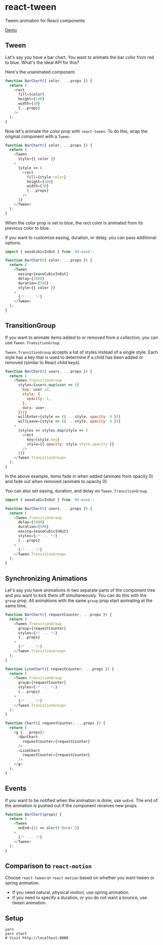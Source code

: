 react-tween
===
Tween animation for React components

[Demo](http://codepen.io/mking-clari/pen/XNYbJX)

Tween
---

Let's say you have a bar chart. You want to animate the bar color from red to blue. What's the ideal API for this?

Here's the unanimated component.

```javascript
function BarChart({ color, ...props }) {
  return (
    <rect
      fill={color}
      height={100}
      width={30}
      {...props}
    />
  );
}
```

Now let's animate the color prop with `react-tween`. To do this, wrap the original component with a `Tween`.

```javascript
function BarChart({ color, ...props }) {
  return (
    <Tween
      style={{ color }}
    >
      {style => (
        <rect
          fill={style.color}
          height={100}
          width={30}
          {...props}
        />
      )}
    </Tween>
  );
}
```

When the color prop is set to blue, the rect color is animated from its previous color to blue.

If you want to customize easing, duration, or delay, you can pass additional options.

```javascript
import { easeCubicInOut } from 'd3-ease';

function BarChart({ color, ...props }) {
  return (
    <Tween
      easing={easeCubicInOut}
      delay={1000}
      duration={500}
      style={{ color }}
    >
      {/* ... */}
    </Tween>
  );
}
```

TransitionGroup
---

If you want to animate items added to or removed from a collection, you can use `Tween.TransitionGroup`.

`Tween.TransitionGroup` accepts a list of styles instead of a single style. Each style has a key that is used to determine if a child has been added or removed (similar to React child keys).

```javascript
function BarChart({ users, ...props }) {
  return (
    <Tween.TransitionGroup
      styles={users.map(user => ({
        key: user.id,
        style: {
          opacity: 1,
        },
        data: user,
      }))}
      willEnter={style => ({ ...style, opacity: 0 })}
      willLeave={style => ({ ...style, opacity: 0 })}
    >
      {styles => styles.map(style => (
        <rect
          key={style.key}
          style={{ opacity: style.style.opacity }}
        />
      ))}
    </Tween.TransitionGroup>
  );
}
```

In the above example, items fade in when added (animate from opacity 0) and fade out when removed (animate to opacity 0).

You can also set easing, duration, and delay on `Tween.TransitionGroup`.

```javascript
import { easeCubicInOut } from 'd3-ease';

function BarChart({ users, ...props }) {
  return (
    <Tween.TransitionGroup
      delay={1000}
      duration={500}
      easing={easeCubicInOut}
      styles={/* ... */}
      {...props}
    >
      {/* ... */}
    </Tween.TransitionGroup>
  );
}
```

Synchronizing Animations
---

Let's say you have animations in two separate parts of the component tree and you want to kick them off simultaneously. You can do this with the `group` prop. All animations with the same `group` prop start animating at the same time.

```javascript
function BarChart({ requestCounter, ...props }) {
  return (
    <Tween.TransitionGroup
      group={requestCounter}
      styles={/* ... */}
      {...props}
    >
      {/* ... */}
    </Tween.TransitionGroup>
  );
}

function LineChart({ requestCounter, ...props }) {
  return (
    <Tween.TransitionGroup
      group={requestCounter}
      styles={/* ... */}
      {...props}
    >
      {/* ... */}
    </Tween.TransitionGroup>
  );
}

function Chart({ requestCounter, ...props }) {
  return (
    <g {...props}>
      <BarChart
        requestCounter={requestCounter}
      />
      <LineChart
        requestCounter={requestCounter}
      />
    </g>
  );
}
```

Events
---

If you want to be notified when the animation is done, use `onEnd`. The end of the animation is pushed out if the component receives new props.

```javascript
function BarChart(props) {
  return (
    <Tween
      onEnd={() => alert('Done!')}
    >
      {/* ... */}
    </Tween>
  );
}
```

Comparison to `react-motion`
---
Choose `react-tween` or `react-motion` based on whether you want tween or spring animation.
- If you need natural, physical motion, use spring animation.
- If you need to specify a duration, or you do not want a bounce, use tween animation.

Setup
---
```
yarn
yarn start
# Visit http://localhost:8080
```
